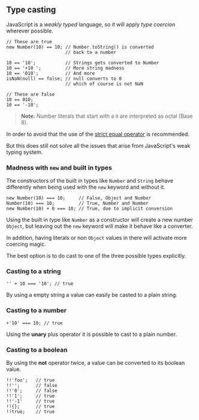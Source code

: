 ## Type casting

JavaScript is a *weakly typed* language, so it will apply *type coercion*
wherever possible.

    // These are true
    new Number(10) == 10; // Number.toString() is converted
                          // back to a number

    10 == '10';           // Strings gets converted to Number
    10 == '+10 ';         // More string madness
    10 == '010';          // And more 
    isNaN(null) == false; // null converts to 0
                          // which of course is not NaN
    
    // These are false
    10 == 010;
    10 == '-10';

> **Note:** Number literals that start with a `0` are interpreted as octal (Base
> 8).

In order to avoid that the use of the [strict equal operator](#equality) is
recommended.

But this does still not solve all the issues that arise from JavaScript's weak 
typing system.

### Madness with `new` and built in types

The constructors of the built in types like `Number` and `String` behave
differently when being used with the `new` keyword and without it.

    new Number(10) === 10;     // False, Object and Number
    Number(10) === 10;         // True, Number and Number
    new Number(10) + 0 === 10; // True, due to implicit conversion

Using the built in type like `Number` as a constructor will create a new number 
`Object`, but leaving out the `new` keyword will make it behave like a converter.

In addition, having literals or non `Object` values in there will activate more 
coercing magic.

The best option is to do cast to one of the three possible types explicitly.

### Casting to a string

    '' + 10 === '10'; // true

By using a empty string a value can easily be casted to a plain string.

### Casting to a number

    +'10' === 10; // true

Using the **unary** plus operator it is possible to cast to a plain number.

### Casting to a boolean

By using the **not** operator twice, a value can be converted to its boolean 
value. 

    !!'foo';   // true
    !!'';      // false
    !!'0';     // false
    !!'1';     // true
    !!'-1'     // true
    !!{};      // true
    !!true;    // true

